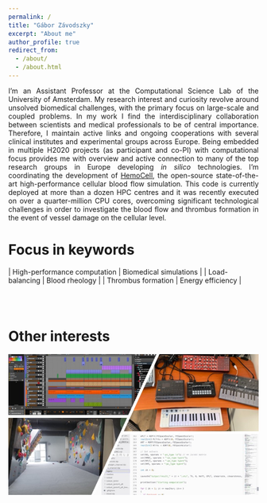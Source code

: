 ```yaml
---
permalink: /
title: "Gábor Závodszky"
excerpt: "About me"
author_profile: true
redirect_from: 
  - /about/
  - /about.html
---
```


<div style="text-align: justify"> 
I’m an Assistant Professor at the Computational Science Lab of the University of Amsterdam. My research interest and curiosity revolve around unsolved biomedical challenges, with the primary focus on large-scale and coupled problems. In my work I find the interdisciplinary collaboration between scientists and medical professionals to be of central importance. Therefore, I maintain active links and ongoing cooperations with several clinical institutes and experimental groups across Europe. Being embedded in multiple H2020 projects (as participant and co-PI) with computational focus provides me with overview and active connection to many of the top research groups in Europe developing <i>in silico</i> technologies. 
I’m coordinating the development of <a href="https://www.hemocell.eu">HemoCell</a>, the open-source state-of-the-art high-performance cellular blood flow simulation. This code is currently deployed at more than a dozen HPC centres and it was recently executed on over a quarter-million CPU cores, overcoming significant technological challenges in order to investigate the blood flow and thrombus formation in the event of vessel damage on the cellular level. 
</div>

Focus in keywords
=================
<style>
table, tr, td, th {
   border: none!important;
}
</style>

| High-performance computation | Biomedical simulations |
| Load-balancing               | Blood rheology         |
| Thrombus formation           | Energy efficiency      | 

<br><br>

Other interests
===============

![AboutMe](/images/about_me.jpg)
